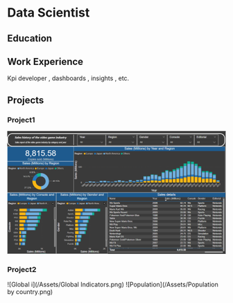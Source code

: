 # Data Scientist

## Education

## Work Experience
Kpi developer , dashboards , insights , etc.

## Projects

### Project1
![image](/Assets/image.png)


### Project2
![Global i](/Assets/Global Indicators.png)
![Population](/Assets/Population by country.png)
